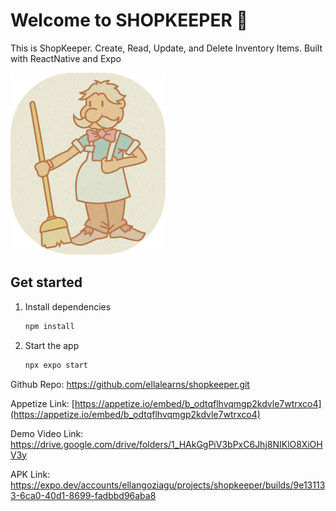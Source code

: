 # Welcome to SHOPKEEPER 👋

This is ShopKeeper. Create, Read, Update, and Delete Inventory Items. Built with ReactNative and Expo

![ShopKeeper](./assets/images/bgRounded.png)

## Get started

1. Install dependencies

   ```bash
   npm install
   ```

2. Start the app

   ```bash
   npx expo start
   ```

Github Repo:
https://github.com/ellalearns/shopkeeper.git


Appetize Link:
[https://appetize.io/embed/b_odtqflhvqmgp2kdvle7wtrxco4](https://appetize.io/embed/b_odtqflhvqmgp2kdvle7wtrxco4)

Demo Video Link:
https://drive.google.com/drive/folders/1_HAkGgPiV3bPxC6Jhj8NIKlO8XiOHV3y 


APK Link:
https://expo.dev/accounts/ellangoziagu/projects/shopkeeper/builds/9e131133-6ca0-40d1-8699-fadbbd96aba8
